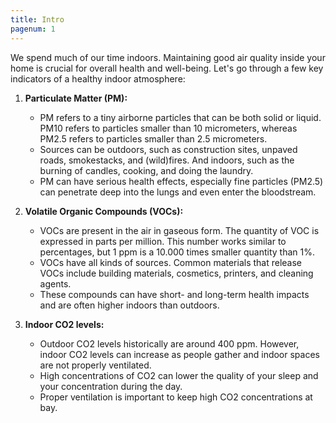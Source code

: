 ```yaml
---
title: Intro
pagenum: 1
---
```

We spend much of our time indoors. Maintaining good air quality inside your home is crucial for overall health and well-being. Let's go through a few key indicators of a healthy indoor atmosphere:

1. **Particulate Matter (PM):**
   - PM refers to a tiny airborne particles that can be both solid or liquid. PM10 refers to particles smaller than 10 micrometers, whereas PM2.5 refers to particles smaller than 2.5 micrometers.
   - Sources can be outdoors, such as construction sites, unpaved roads, smokestacks, and (wild)fires. And indoors, such as the burning of candles, cooking, and doing the laundry.
   - PM can have serious health effects, especially fine particles (PM2.5) can penetrate deep into the lungs and even enter the bloodstream.

2. **Volatile Organic Compounds (VOCs):**
   - VOCs are present in the air in gaseous form. The quantity of VOC is expressed in parts per million. This number works similar to percentages, but 1 ppm is a 10.000 times smaller quantity than 1%.
   - VOCs have all kinds of sources. Common materials that release VOCs include building materials, cosmetics, printers, and cleaning agents.
   - These compounds can have short- and long-term health impacts and are often higher indoors than outdoors.

3. **Indoor CO2 levels:**
   - Outdoor CO2 levels historically are around 400 ppm. However, indoor CO2 levels can increase as people gather and indoor spaces are not properly ventilated.
   - High concentrations of CO2 can lower the quality of your sleep and your concentration during the day. 
   - Proper ventilation is important to keep high CO2 concentrations at bay.


